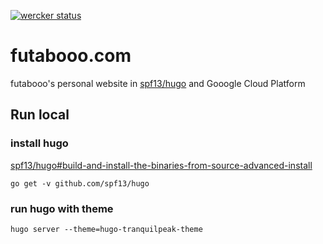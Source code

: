 [![wercker status](https://app.wercker.com/status/39d7c21db072314b61e122a8259024ed/m/master "wercker status")](https://app.wercker.com/project/byKey/39d7c21db072314b61e122a8259024ed)

# futabooo.com
futabooo's personal website in [spf13/hugo](https://github.com/spf13/hugo) and Gooogle Cloud Platform

## Run local
### install hugo
[spf13/hugo#build-and-install-the-binaries-from-source-advanced-install](https://github.com/spf13/hugo#build-and-install-the-binaries-from-source-advanced-install)
```
go get -v github.com/spf13/hugo
```

### run hugo with theme
```
hugo server --theme=hugo-tranquilpeak-theme
```